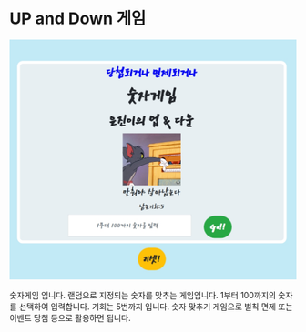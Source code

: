<h1>UP and Down 게임</h1>
<img alt="numer-guess-game.jpeg" src="https://github.com/eunjin7/number-guessing-game/blob/main/numer-guess-game.jpeg?raw=true" data-hpc="true" class="Box-sc-g0xbh4-0 kzRgrI">

숫자게임 입니다.
랜덤으로 지정되는 숫자를 맞추는 게임입니다.
1부터 100까지의 숫자를 선택하여 입력합니다.
기회는 5번까지 입니다.
숫자 맞추기 게임으로 벌칙 면제 또는 이벤트 당첨 등으로 활용하면 됩니다.
